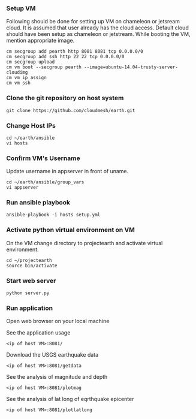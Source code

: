 ### Setup VM

Following should be done for setting up VM on chameleon or jetsream cloud. It is assumed that user already has the cloud access. Default cloud should have been setup as chameleon or jetstream. While booting the VM, mention appropriate image.

    cm secgroup add pearth http 8081 8081 tcp 0.0.0.0/0
    cm secgroup add ssh http 22 22 tcp 0.0.0.0/0
    cm secgroup upload
    cm vm boot --secgroup pearth --image=ubuntu-14.04-trusty-server-cloudimg
    cm vm ip assign
    cm vm ssh

### Clone the git repository on host system

    git clone https://github.com/cloudmesh/earth.git 

### Change Host IPs

    cd ~/earth/ansible
    vi hosts 

### Confirm VM's Username
Update username in appserver in front of uname. 

    cd ~/earth/ansible/group_vars
    vi appserver 

### Run ansible playbook

    ansible-playbook -i hosts setup.yml 

### Activate python virtual environment on VM
On the VM change directory to projectearth and activate virtual environment.

    cd ~/projectearth
    source bin/activate

### Start web server
    python server.py
    
### Run application
Open web browser on your local machine

See the application usage
    
    <ip of host VM>:8081/

Download the USGS earthquake data
    
    <ip of host VM>:8081/getdata

See the analysis of magnitude and depth
    
    <ip of host VM>:8081/plotmag

See the analysis of lat long of eqrthquake epicenter

    <ip of host VM>:8081/plotlatlong


